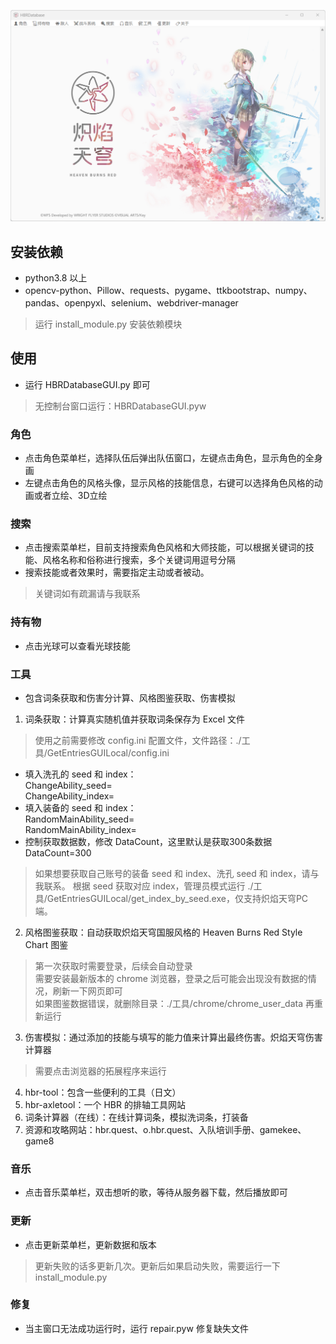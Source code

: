 
![Image text](https://github.com/CCELEND/HBRDatabase/blob/main/show/show.png)

## 安装依赖

* python3.8 以上  
* opencv-python、Pillow、requests、pygame、ttkbootstrap、numpy、pandas、openpyxl、selenium、webdriver-manager
>运行 install_module.py 安装依赖模块

## 使用

* 运行 HBRDatabaseGUI.py 即可
>无控制台窗口运行：HBRDatabaseGUI.pyw

### 角色

* 点击角色菜单栏，选择队伍后弹出队伍窗口，左键点击角色，显示角色的全身画
* 左键点击角色的风格头像，显示风格的技能信息，右键可以选择角色风格的动画或者立绘、3D立绘

### 搜索

* 点击搜索菜单栏，目前支持搜索角色风格和大师技能，可以根据关键词的技能、风格名称和俗称进行搜索，多个关键词用逗号分隔  
* 搜索技能或者效果时，需要指定主动或者被动。
>关键词如有疏漏请与我联系

### 持有物

* 点击光球可以查看光球技能

### 工具

* 包含词条获取和伤害分计算、风格图鉴获取、伤害模拟   
1. 词条获取：计算真实随机值并获取词条保存为 Excel 文件  
>使用之前需要修改 config.ini 配置文件，文件路径：./工具/GetEntriesGUILocal/config.ini   
* 填入洗孔的 seed 和 index：  
	ChangeAbility_seed=  
	ChangeAbility_index=  
* 填入装备的 seed 和 index：  
	RandomMainAbility_seed=  
	RandomMainAbility_index=  
* 控制获取数据数，修改 DataCount，这里默认是获取300条数据  
	DataCount=300  
>如果想要获取自己账号的装备 seed 和 index、洗孔 seed 和 index，请与我联系。
>根据 seed 获取对应 index，管理员模式运行 ./工具/GetEntriesGUILocal/get_index_by_seed.exe，仅支持炽焰天穹PC端。
2. 风格图鉴获取：自动获取炽焰天穹国服风格的 Heaven Burns Red Style Chart 图鉴
>第一次获取时需要登录，后续会自动登录    
>需要安装最新版本的 chrome 浏览器，登录之后可能会出现没有数据的情况，刷新一下网页即可  
>如果图鉴数据错误，就删除目录：./工具/chrome/chrome_user_data 再重新运行    
3. 伤害模拟：通过添加的技能与填写的能力值来计算出最终伤害。炽焰天穹伤害计算器  
>需要点击浏览器的拓展程序来运行  
4. hbr-tool：包含一些便利的工具（日文）  
5. hbr-axletool：一个 HBR 的排轴工具网站  
6. 词条计算器（在线）：在线计算词条，模拟洗词条，打装备  
7. 资源和攻略网站：hbr.quest、o.hbr.quest、入队培训手册、gamekee、game8

### 音乐

* 点击音乐菜单栏，双击想听的歌，等待从服务器下载，然后播放即可

### 更新

* 点击更新菜单栏，更新数据和版本
>更新失败的话多更新几次。更新后如果启动失败，需要运行一下 install_module.py

### 修复

* 当主窗口无法成功运行时，运行 repair.pyw 修复缺失文件

